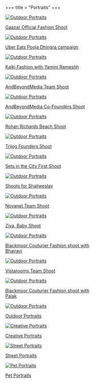+++
title = "Portraits"
+++

<div class="container-fluid">
  <div class="row">
<div class="col-sm">
      <div class="card no-border" style="width: 18rem;">
        <a class="custom-card" href="/portraits/gaazar-official-fashion-shoot">
          <img class="card-img-top" src="/img/portraits/covers/1.Gaazar Official Fashion Shoot.jpg" alt="Outdoor Portraits">
          <p class="text-center">Gaazar Official Fashion Shoot</p>
        </a>
      </div>
    </div>

<div class="col-sm">
      <div class="card no-border" style="width: 18rem;">
        <a class="custom-card" href="/portraits/uber-eats-pooja-dhingra-campaign">
          <img class="card-img-top" src="/img/portraits/covers/2.Uber Eats Pooja Dhingra campaign.jpg" alt="Outdoor Portraits">
          <p class="text-center">Uber Eats Pooja Dhingra campaign</p>
        </a>
      </div>
    </div>

<div class="col-sm">
      <div class="card no-border" style="width: 18rem;">
        <a class="custom-card" href="/portraits/kalki-fashion-with-yamini-rameshh">
          <img class="card-img-top" src="/img/portraits/covers/3.Kalki Fashion with Yamini Rameshh.jpg" alt="Outdoor Portraits">
          <p class="text-center">Kalki Fashion with Yamini Rameshh</p>
        </a>
      </div>
    </div>


<div class="col-sm">
      <div class="card no-border" style="width: 18rem;">
        <a class="custom-card" href="/portraits/andbeyondmedia-team-shoot">
          <img class="card-img-top" src="/img/portraits/covers/4.AndBeyondMedia Team Shoot.jpg" alt="Outdoor Portraits">
          <p class="text-center">AndBeyondMedia Team Shoot</p>
        </a>
      </div>
    </div>



<div class="col-sm">
      <div class="card no-border" style="width: 18rem;">
        <a class="custom-card" href="/portraits/andbeyondmedia-co-founders-shoot">
          <img class="card-img-top" src="/img/portraits/covers/5.AndBeyondMedia Co-Founders Shoot.jpeg" alt="Outdoor Portraits">
          <p class="text-center">AndBeyondMedia Co-Founders Shoot</p>
        </a>
      </div>
    </div>

<div class="col-sm">
      <div class="card no-border" style="width: 18rem;">
        <a class="custom-card" href="/portraits/rohan-richards-beach-shoot">
          <img class="card-img-top" src="/img/portraits/covers/5.Rohan Richards Beach Shoot.jpg" alt="Outdoor Portraits">
          <p class="text-center">Rohan Richards Beach Shoot</p>
        </a>
      </div>
    </div>

<div class="col-sm">
      <div class="card no-border" style="width: 18rem;">
        <a class="custom-card" href="/portraits/trijog-founders-shoot">
          <img class="card-img-top" src="/img/portraits/covers/6.Trijog Founders Shoot.jpg" alt="Outdoor Portraits">
          <p class="text-center">Trijog Founders Shoot</p>
        </a>
      </div>
    </div>

<div class="col-sm">
      <div class="card no-border" style="width: 18rem;">
        <a class="custom-card" href="/portraits/sets-in-the-city-first-shoot">
          <img class="card-img-top" src="/img/portraits/covers/7. Sets in the City First Shoot.jpg" alt="Outdoor Portraits">
          <p class="text-center">Sets in the City First Shoot</p>
        </a>
      </div>
    </div>

<div class="col-sm">
      <div class="card no-border" style="width: 18rem;">
        <a class="custom-card" href="/portraits/shoots-for-shallweslay">
          <img class="card-img-top" src="/img/portraits/covers/8.Shoots for Shallweslay.jpg" alt="Outdoor Portraits">
          <p class="text-center">Shoots for Shallweslay</p>
        </a>
      </div>
    </div>

<div class="col-sm">
      <div class="card no-border" style="width: 18rem;">
        <a class="custom-card" href="/portraits/novanet-team-shoot">
          <img class="card-img-top" src="/img/portraits/covers/9.Novanet Team Shoot.jpg" alt="Outdoor Portraits">
          <p class="text-center">Novanet Team Shoot</p>
        </a>
      </div>
    </div>

<div class="col-sm">
      <div class="card no-border" style="width: 18rem;">
        <a class="custom-card" href="/portraits/ziva-baby-shoot">
          <img class="card-img-top" src="/img/portraits/covers/10.Ziva, Baby Shoot.jpg" alt="Outdoor Portraits">
          <p class="text-center">Ziva, Baby Shoot</p>
        </a>
      </div>
    </div>

<div class="col-sm">
      <div class="card no-border" style="width: 18rem;">
        <a class="custom-card" href="/portraits/blackmoor-couturier-fashion-shoot-with-bhairavi">
          <img class="card-img-top" src="/img/portraits/covers/11.Blackmoor Couturier Fashion shoot with Bhairavi.jpg" alt="Outdoor Portraits">
          <p class="text-center">Blackmoor Couturier Fashion shoot with Bhairavi</p>
        </a>
      </div>
    </div>

<div class="col-sm">
      <div class="card no-border" style="width: 18rem;">
        <a class="custom-card" href="/portraits/vistarooms-team-shoot">
          <img class="card-img-top" src="/img/portraits/covers/12.Vistarooms Team Shoot.jpg" alt="Outdoor Portraits">
          <p class="text-center">Vistarooms Team Shoot</p>
        </a>
      </div>
    </div>

<div class="col-sm">
      <div class="card no-border" style="width: 18rem;">
        <a class="custom-card" href="/portraits/blackmoor-couturier-fashion-shoot-with-palak">
          <img class="card-img-top" src="/img/portraits/covers/13.Blackmoor Couturier Fashion shoot with Palak.jpg" alt="Outdoor Portraits">
          <p class="text-center">Blackmoor Couturier Fashion shoot with Palak</p>
        </a>
      </div>
    </div>

<div class="col-sm">
      <div class="card no-border" style="width: 18rem;">
        <a class="custom-card" href="/portraits/outdoor">
          <img class="card-img-top" src="/img/portraits/covers/1.Outdoor Portraits.jpeg" alt="Outdoor Portraits">
          <p class="text-center">Outdoor Portraits</p>
        </a>
      </div>
    </div>

<div class="col-sm">
      <div class="card no-border" style="width: 18rem;">
        <a class="custom-card" href="/portraits/creative">
          <img class="card-img-top" src="/img/portraits/covers/2.Creative Portraits.jpeg" alt="Creative Portraits">
          <p class="text-center">Creative Portraits</p>
        </a>
      </div>
    </div>

<div class="col-sm">
      <div class="card no-border" style="width: 18rem;">
        <a class="custom-card" href="/portraits/street">
          <img class="card-img-top" src="/img/portraits/covers/3.Street Portraits.jpeg" alt="Street Portraits">
          <p class="text-center">Street Portraits</p>
        </a>
      </div>
    </div>

<div class="col-sm">
      <div class="card no-border" style="width: 18rem;">
        <a class="custom-card" href="/portraits/pet">
          <img class="card-img-top" src="/img/portraits/covers/4.Pet Portraits.jpeg" alt="Pet Portraits">
          <p class="text-center">Pet Portraits</p>
        </a>
      </div>
    </div>

  </div>
</div>